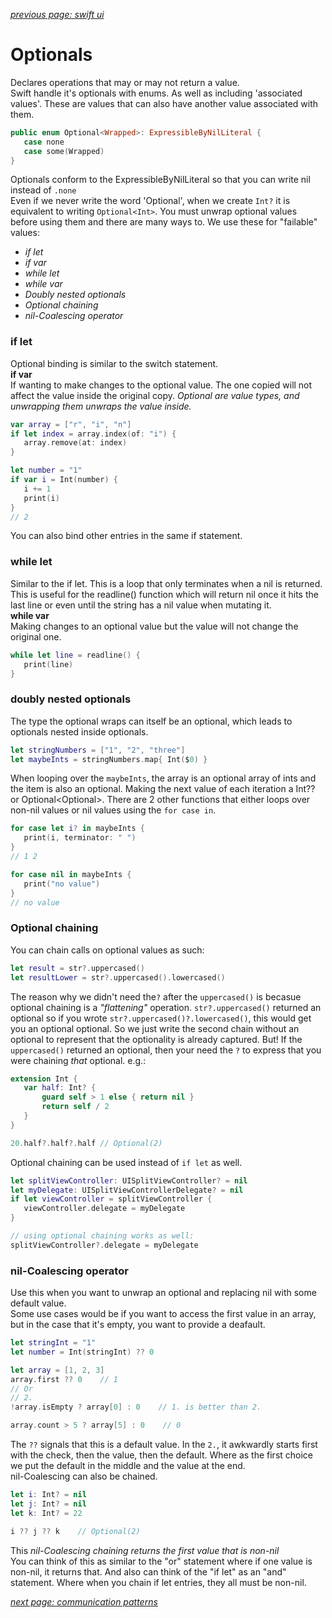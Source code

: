 *[previous page: swift ui](https://github.com/RinniSwift/Computer-Science-with-iOS/blob/main/swiftUI.md)*

# Optionals

Declares operations that may or may not return a value.\
Swift handle it's optionals with enums. As well as including 'associated values'. These are values that can also have another value associated with them.

```Swift
public enum Optional<Wrapped>: ExpressibleByNilLiteral {
   case none
   case some(Wrapped)
}
```

Optionals conform to the ExpressibleByNilLiteral so that you can write nil instead of ```.none```\
Even if we never write the word 'Optional', when we create     ```Int?``` it is equivalent to writing ```Optional<Int>```. You must unwrap optional values before using them and there are many ways to. We use these for "failable" values:

- *if let*
- *if var*
- *while let*
- *while var*
- *Doubly nested optionals*
- *Optional chaining*
- *nil-Coalescing operator*

### if let
Optional binding is similar to the switch statement.\
**if var**\
If wanting to make changes to the optional value. The one copied will not affect the value inside the original copy. *Optional are value types, and unwrapping them unwraps the value inside.*

```swift
var array = ["r", "i", "n"]
if let index = array.index(of: "i") {
   array.remove(at: index)
}

let number = "1"
if var i = Int(number) {
   i += 1
   print(i)
}
// 2
```
You can also bind other entries in the same if statement.

### while let
Similar to the if let. This is a loop that only terminates when a nil is returned. This is useful for the readline() function which will return nil once it hits the last line or even until the string has a nil value when mutating it.\
**while var**\
Making changes to an optional value but the value will not change the original one.

```swift
while let line = readline() {
   print(line)
}
```

### doubly nested optionals
The type the optional wraps can itself be an optional, which leads to optionals nested inside optionals. 

```swift
let stringNumbers = ["1", "2", "three"]
let maybeInts = stringNumbers.map{ Int($0) }
```
When looping over the ```maybeInts```, the array is an optional array of ints and the item is also an optional. Making the next value of each iteration a Int?? or Optional<Optional<Int>>. There are 2 other functions that either loops over non-nil values or nil values using the ```for case in```.

```swift
for case let i? in maybeInts {
   print(i, terminator: " ")
}
// 1 2

for case nil in maybeInts {
   print("no value")
}
// no value
```

### Optional chaining
You can chain calls on optional values as such:

```swift
let result = str?.uppercased()
let resultLower = str?.uppercased().lowercased()
```
The reason why we didn't need the```?``` after the ```uppercased()``` is becasue optional chaining is a *"flattening"* operation. ```str?.uppercased()``` returned an optional so if you wrote ```str?.uppercased()?.lowercased()```, this would get you an optional optional. So we just write the second chain without an optional to represent that the optionality is already captured. But! If the ```uppercased()``` returned an optional, then your need the ```?``` to express that you were chaining *that* optional. e.g.:

```swift
extension Int {
   var half: Int? {
       guard self > 1 else { return nil }
       return self / 2
   }
}

20.half?.half?.half // Optional(2)
```
Optional chaining can be used instead of ```if let``` as well.

```swift
let splitViewController: UISplitViewController? = nil
let myDelegate: UISplitViewControllerDelegate? = nil
if let viewController = splitViewController {
   viewController.delegate = myDelegate
}

// using optional chaining works as well:
splitViewController?.delegate = myDelegate
```

### nil-Coalescing operator
Use this when you want to unwrap an optional and replacing nil with some default value.\
Some use cases would be if you want to access the first value in an array, but in the case that it's empty, you want to provide a deafault.

```swift
let stringInt = "1"
let number = Int(stringInt) ?? 0

let array = [1, 2, 3]
array.first ?? 0    // 1
// Or
// 2.
!array.isEmpty ? array[0] : 0    // 1. is better than 2.

array.count > 5 ? array[5] : 0    // 0
```
The ```??``` signals that this is a default value. In the ```2.```, it awkwardly starts first with the check, then the value, then the default. Where as the first choice we put the default in the middle and the value at the end.\
nil-Coalescing can also be chained.

```swift
let i: Int? = nil
let j: Int? = nil
let k: Int? = 22

i ?? j ?? k    // Optional(2)
```
This *nil-Coalescing chaining returns the first value that is non-nil*\
You can think of this as similar to the "or" statement where if one value is non-nil, it returns that. And also can think of the "if let" as an "and" statement. Where when you chain if let entries, they all must be non-nil.

*[next page: communication patterns](https://github.com/RinniSwift/Computer-Science-with-iOS/blob/main/communicationPatterns.md)*
